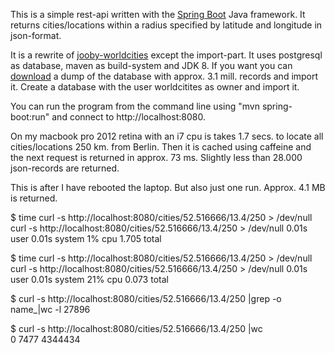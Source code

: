 This is a simple rest-api written with the [Spring Boot][3] Java framework. It returns cities/locations within a radius
specified by latitude and longitude in json-format.

It is a rewrite of [jooby-worldcities][2] except the import-part. It uses postgresql as database, maven as build-system
and JDK 8. If you want you can [download][1] a dump of the database with approx. 3.1 mill. records and import it.
Create a database with the user worldcitites as owner and import it.

You can run the program from the command line using "mvn spring-boot:run" and connect to http://localhost:8080.

On my macbook pro 2012 retina with an i7 cpu is takes 1.7 secs. to locate all cities/locations 250 km. from Berlin. Then it is cached using caffeine and the next request is returned in approx. 73 ms. Slightly less than 28.000 json-records are returned.

This is after I have rebooted the laptop. But also just one run. Approx. 4.1 MB is returned.

$ time curl -s http://localhost:8080/cities/52.516666/13.4/250 > /dev/null         
curl -s http://localhost:8080/cities/52.516666/13.4/250 > /dev/null  0.01s user 0.01s system 1% cpu 1.705 total

$ time curl -s http://localhost:8080/cities/52.516666/13.4/250 > /dev/null
curl -s http://localhost:8080/cities/52.516666/13.4/250 > /dev/null  0.01s user 0.01s system 21% cpu 0.073 total

$ curl -s http://localhost:8080/cities/52.516666/13.4/250 |grep -o name_|wc -l
   27896

$ curl -s http://localhost:8080/cities/52.516666/13.4/250 |wc    
       0    7477 4344434

[1]: https://dl.dropboxusercontent.com/u/2729115/worldcities.zip
[2]: https://github.com/kometen/jooby-worldcities
[3]: https://projects.spring.io/spring-boot/
